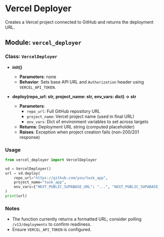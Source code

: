 # Vercel Deployer

Creates a Vercel project connected to GitHub and returns the deployment URL.

## Module: `vercel_deployer`

### Class: `VercelDeployer`

- **__init__()**
  - **Parameters**: none
  - **Behavior**: Sets base API URL and `Authorization` header using `VERCEL_API_TOKEN`.

- **deploy(repo_url: str, project_name: str, env_vars: dict) -> str**
  - **Parameters**:
    - `repo_url`: Full GitHub repository URL
    - `project_name`: Vercel project name (used in final URL)
    - `env_vars`: Dict of environment variables to set across targets
  - **Returns**: Deployment URL string (computed placeholder)
  - **Raises**: Exception when project creation fails (non-200/201 response)

### Usage

```python
from vercel_deployer import VercelDeployer

vd = VercelDeployer()
url = vd.deploy(
    repo_url="https://github.com/you/task_app",
    project_name="task_app",
    env_vars={"NEXT_PUBLIC_SUPABASE_URL": "...", "NEXT_PUBLIC_SUPABASE_ANON_KEY": "..."}
)
print(url)
```

### Notes
- The function currently returns a formatted URL; consider polling `/v13/deployments` to confirm readiness.
- Ensure `VERCEL_API_TOKEN` is configured.
